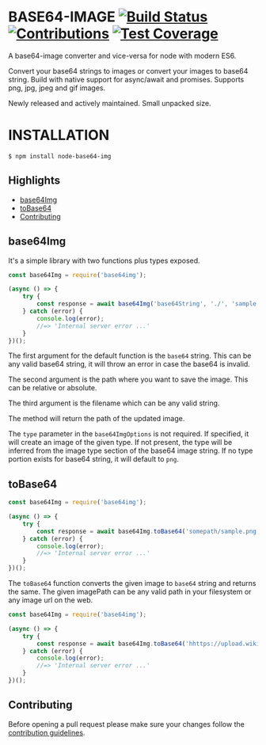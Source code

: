 # BASE64-IMAGE [![Build Status](https://travis-ci.org/dopecodez/base64-image.svg?branch=master)](https://travis-ci.org/dopecodez/base64-image) [![Contributions](https://img.shields.io/badge/contributions-welcome-brightgreen.svg?style=flat)](https://github.com/dopecodez/base64-image/issues) [![Test Coverage](https://api.codeclimate.com/v1/badges/84f7953e0bd19f4db04a/test_coverage)](https://codeclimate.com/github/dopecodez/base64-image/test_coverage)

A base64-image converter and vice-versa for node with modern ES6.

Convert your base64 strings to images or convert your images to base64 string. Build with native support for async/await and promises. Supports png, jpg, jpeg and gif images.

Newly released and actively maintained. Small unpacked size.

# INSTALLATION

```
$ npm install node-base64-img
```

## Highlights

- [base64Img](#base64Img)
- [toBase64](#toBase64)
- [Contributing](#contributing)

## base64Img

It's a simple library with two functions plus types exposed.

```js
const base64Img = require('base64img');

(async () => {
	try {
		const response = await base64Img('base64String', './', 'sample', {type: 'jpeg'});	
	} catch (error) {
		console.log(error);
		//=> 'Internal server error ...'
	}
})();
```
The first argument for the default function is the `base64` string. This can be any valid base64 string, it will throw an error in case the base64 is invalid.

The second argument is the path where you want to save the image. This can be relative or absolute.

The third argument is the filename which can be any valid string.

The method will return the path of the updated image.

The `type` parameter in the `base64ImgOptions` is not required. If specified, it will create an image of the given type. If not present, the type will be inferred from the image type section of the base64 image string. If no type portion exists for base64 string, it will default to `png`.

## toBase64

```js
const base64Img = require('base64img');

(async () => {
	try {
		const response = await base64Img.toBase64('somepath/sample.png');	
	} catch (error) {
		console.log(error);
		//=> 'Internal server error ...'
	}
})();
```
The `toBase64` function converts the given image to `base64` string and returns the same. The given imagePath can be any valid path in your filesystem or any image url on the web.

```js
const base64Img = require('base64img');

(async () => {
	try {
		const response = await base64Img.toBase64('hhttps://upload.wikimedia.org/wikipedia/en/f/f3/Dilbert-20050910.png');	
	} catch (error) {
		console.log(error);
		//=> 'Internal server error ...'
	}
})();
```

## Contributing

Before opening a pull request please make sure your changes follow the
[contribution guidelines][1].

[1]: https://github.com/dopecodez/pingman/blob/master/CONTRIBUTING.md


